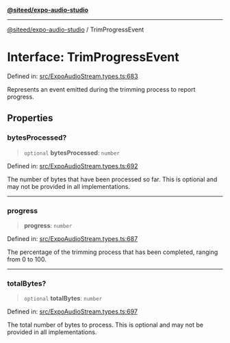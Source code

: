 [**@siteed/expo-audio-studio**](../README.md)

***

[@siteed/expo-audio-studio](../README.md) / TrimProgressEvent

# Interface: TrimProgressEvent

Defined in: [src/ExpoAudioStream.types.ts:683](https://github.com/deeeed/expo-audio-stream/blob/34c8c0f2f587ecde9adf97c539289b128f0bccc1/packages/expo-audio-studio/src/ExpoAudioStream.types.ts#L683)

Represents an event emitted during the trimming process to report progress.

## Properties

### bytesProcessed?

> `optional` **bytesProcessed**: `number`

Defined in: [src/ExpoAudioStream.types.ts:692](https://github.com/deeeed/expo-audio-stream/blob/34c8c0f2f587ecde9adf97c539289b128f0bccc1/packages/expo-audio-studio/src/ExpoAudioStream.types.ts#L692)

The number of bytes that have been processed so far. This is optional and may not be provided in all implementations.

***

### progress

> **progress**: `number`

Defined in: [src/ExpoAudioStream.types.ts:687](https://github.com/deeeed/expo-audio-stream/blob/34c8c0f2f587ecde9adf97c539289b128f0bccc1/packages/expo-audio-studio/src/ExpoAudioStream.types.ts#L687)

The percentage of the trimming process that has been completed, ranging from 0 to 100.

***

### totalBytes?

> `optional` **totalBytes**: `number`

Defined in: [src/ExpoAudioStream.types.ts:697](https://github.com/deeeed/expo-audio-stream/blob/34c8c0f2f587ecde9adf97c539289b128f0bccc1/packages/expo-audio-studio/src/ExpoAudioStream.types.ts#L697)

The total number of bytes to process. This is optional and may not be provided in all implementations.
